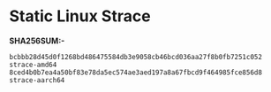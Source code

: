 # Static Linux Strace


**SHA256SUM:-**


```
bcbbb28d45d0f1268bd486475584db3e9058cb46bcd036aa27f8b0fb7251c052  strace-amd64
8ced4b0b7ea4a50bf83e78da5ec574ae3aed197a8a67fbcd9f464985fce856d8  strace-aarch64
```

